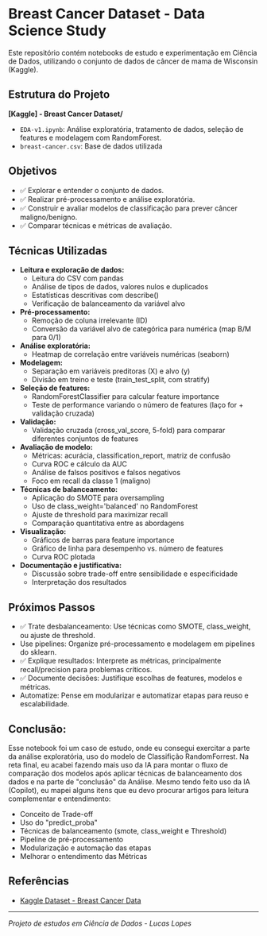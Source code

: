 # Breast Cancer Dataset - Data Science Study

Este repositório contém notebooks de estudo e experimentação em Ciência de Dados, utilizando o conjunto de dados de câncer de mama de Wisconsin (Kaggle).

## Estrutura do Projeto
**[Kaggle] - Breast Cancer Dataset/**
- `EDA-v1.ipynb`: Análise exploratória, tratamento de dados, seleção de features e modelagem com RandomForest.
- `breast-cancer.csv`: Base de dados utilizada

## Objetivos
- ✅ Explorar e entender o conjunto de dados.
- ✅ Realizar pré-processamento e análise exploratória.
- ✅ Construir e avaliar modelos de classificação para prever câncer maligno/benigno.
- ✅ Comparar técnicas e métricas de avaliação.

## Técnicas Utilizadas

- **Leitura e exploração de dados:**
    - Leitura do CSV com pandas
    - Análise de tipos de dados, valores nulos e duplicados
    - Estatísticas descritivas com describe()
    - Verificação de balanceamento da variável alvo
- **Pré-processamento:**
    - Remoção de coluna irrelevante (ID)
    - Conversão da variável alvo de categórica para numérica (map B/M para 0/1)
- **Análise exploratória:**
    - Heatmap de correlação entre variáveis numéricas (seaborn)
- **Modelagem:**
    - Separação em variáveis preditoras (X) e alvo (y)
    - Divisão em treino e teste (train_test_split, com stratify)
- **Seleção de features:**
    - RandomForestClassifier para calcular feature importance
    - Teste de performance variando o número de features (laço for + validação cruzada)
- **Validação:**
    - Validação cruzada (cross_val_score, 5-fold) para comparar diferentes conjuntos de features
- **Avaliação de modelo:**
    - Métricas: acurácia, classification_report, matriz de confusão
    - Curva ROC e cálculo da AUC
    - Análise de falsos positivos e falsos negativos
    - Foco em recall da classe 1 (maligno)
- **Técnicas de balanceamento:**
    - Aplicação do SMOTE para oversampling
    - Uso de class_weight='balanced' no RandomForest
    - Ajuste de threshold para maximizar recall
    - Comparação quantitativa entre as abordagens
- **Visualização:**
    - Gráficos de barras para feature importance
    - Gráfico de linha para desempenho vs. número de features
    - Curva ROC plotada
- **Documentação e justificativa:**
    - Discussão sobre trade-off entre sensibilidade e especificidade
    - Interpretação dos resultados

## Próximos Passos
- ✅ Trate desbalanceamento: Use técnicas como SMOTE, class_weight, ou ajuste de threshold.
- Use pipelines: Organize pré-processamento e modelagem em pipelines do sklearn.
- ✅ Explique resultados: Interprete as métricas, principalmente recall/precision para problemas críticos.
- ✅ Documente decisões: Justifique escolhas de features, modelos e métricas.
- Automatize: Pense em modularizar e automatizar etapas para reuso e escalabilidade.

## Conclusão:
Esse notebook foi um caso de estudo, onde eu consegui exercitar a parte da análise exploratória, uso do modelo de Classifição RandomForrest. Na reta final, eu acabei fazendo mais uso da IA para montar o fluxo de comparação dos modelos após aplicar técnicas de balanceamento dos dados e na parte de "conclusão" da Análise. Mesmo tendo feito uso da IA (Copilot), eu mapei alguns itens que eu devo procurar artigos para leitura complementar e entendimento:
- Conceito de Trade-off
- Uso do "predict_proba"
- Técnicas de balanceamento (smote, class_weight e Threshold)
- Pipeline de pré-processamento
- Modularização e automação das etapas
- Melhorar o entendimento das Métricas

## Referências

- [Kaggle Dataset - Breast Cancer Data](https://www.kaggle.com/datasets/yasserh/breast-cancer-dataset)

---

*Projeto de estudos em Ciência de Dados - Lucas Lopes*